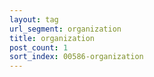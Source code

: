 ```yaml
---
layout: tag
url_segment: organization
title: organization
post_count: 1
sort_index: 00586-organization
---
```

